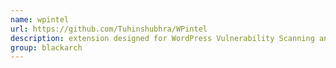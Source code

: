 ```yaml
---
name: wpintel
url: https://github.com/Tuhinshubhra/WPintel
description: extension designed for WordPress Vulnerability Scanning and information gathering. URL : https://github.com/Tuhinshubhra/WPintel Groups : blackarch blackarch-webapp blackarch-scanner blackarch-fingerprint
group: blackarch
---
```

